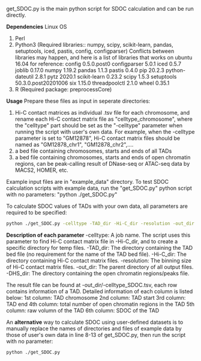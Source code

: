 get_SDOC.py is the main python script for SDOC calculation and can be run directly. 

**Dependencies**
Linux OS
1. Perl
2. Python3 (Required libraries:: numpy, scipy, scikit-learn, pandas, setuptools, iced, pastis, config, configparser)
Conflicts between libraries may happen, and here is a list of libraries that works on ubuntu 16.04 for reference:
config          0.5.0.post0
configparser    5.0.1
iced            0.5.7
joblib          0.17.0
numpy           1.19.2
pandas          1.1.3
pastis          0.4.0
pip             20.2.3
python-dateutil 2.8.1
pytz            2020.1
scikit-learn    0.23.2
scipy           1.5.3
setuptools      50.3.0.post20201006
six             1.15.0
threadpoolctl   2.1.0
wheel           0.35.1
3. R (Required package: preprocessCore)

**Usage**
Prepare these files as input in seperate directories:
1. Hi-C contact matrices as individual .tsv file for each chromosome, and rename each Hi-C contact matrix file as "celltype_chromosome", where the "celltype" part should be set as the "-celltype" parameter when running the script with user's own data. For example, when the -celltype parameter is set to "GM12878", Hi-C contact matrix files should be named as "GM12878_chr1", "GM12878_chr2",....
2. a bed file containing chromosomes, starts and ends of all TADs
3. a bed file containing chromosomes, starts and ends of open chromatin regions, can be peak-calling result of DNase-seq or ATAC-seq data by MACS2, HOMER, etc.

Example input files are in "example_data" directory. To test SDOC calculation scripts with example data, run the "get_SDOC.py" python script with no parameters:
"python ./get_SDOC.py"

To calculate SDOC values of TADs with your own data, all parameters are required to be specified:
```bash
python ./get_SDOC.py -celltype -TAD_dir -Hi-C_dir -resolution -out_dir -DHS_dir
```

**Description of each parameter**
-celltype: A job name. The script uses this parameter to find Hi-C contact matrix file in -Hi-C_dir, and to create a specific directory for temp files. 
-TAD_dir: The directory containing the TAD bed file (no requirement for the name of the TAD bed file).
-Hi-C_dir: The directory containing Hi-C contact matrix files.
-resolution: The binning size of Hi-C contact matrix files.
-out_dir: The parent directory of all output files.
-DHS_dir: The directory containing the open chromatin regions/peaks file.

The result file can be found at -out_dir/-celltype_SDOC.tsv, each row contains information of a TAD. Detailed information of each column is listed below:
1st column: TAD chromosome
2nd column: TAD start
3rd column: TAD end
4th column: total number of open chromatin regions in the TAD
5th column: raw volumn of the TAD
6th column: SDOC of the TAD

An **alternative** way to calculate SDOC using user-defined datasets is to manually replace the names of directories and files of example data by those of user's own data in line 8-13 of get_SDOC.py, then run the script with no parameter:
```bash
python ./get_SDOC.py
```
